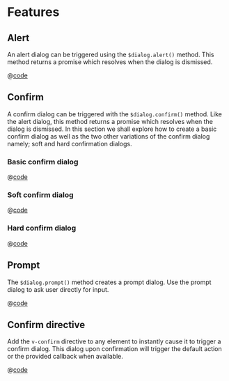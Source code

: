 # Features

## Alert
An alert dialog can be triggered using the `$dialog.alert()` method. This method returns a promise which resolves when the dialog is dismissed.

<UIExamplesWrapper><FeaturesExampleAlert /></UIExamplesWrapper>
@[code](components/examples/FeaturesExampleAlert.vue)



## Confirm
A confirm dialog can be triggered with the `$dialog.confirm()` method. Like the alert dialog, this method returns a promise which resolves when the dialog is dismissed.
In this section we shall explore how to create a basic confirm dialog as well as the two other variations of the confirm dialog namely; soft and hard confirmation dialogs.


### Basic confirm dialog
<UIExamplesWrapper><FeaturesExampleConfirm /></UIExamplesWrapper>
@[code](components/examples/FeaturesExampleConfirm.vue)


### Soft confirm dialog
<UIExamplesWrapper><FeaturesExampleConfirmSoft /></UIExamplesWrapper>
@[code](components/examples/FeaturesExampleConfirmSoft.vue)


### Hard confirm dialog
<UIExamplesWrapper><FeaturesExampleConfirmHard /></UIExamplesWrapper>
@[code](components/examples/FeaturesExampleConfirmHard.vue)


## Prompt
The `$dialog.prompt()` method creates a prompt dialog. Use the prompt dialog to ask user directly for input.

<UIExamplesWrapper><FeaturesExamplePrompt /></UIExamplesWrapper>
@[code](components/examples/FeaturesExamplePrompt.vue)



## Confirm directive
Add the `v-confirm` directive to any element to instantly cause it to trigger a confirm dialog. This dialog upon confirmation will trigger the default action or the provided callback when available.

<UIExamplesWrapper><FeaturesExampleDirective /></UIExamplesWrapper>
@[code](components/examples/FeaturesExampleDirective.vue)
